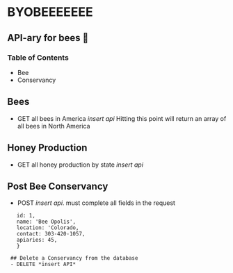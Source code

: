 # BYOBEEEEEEE
## API-ary for bees :bee: 

### Table of Contents
  - Bee
  - Conservancy

## Bees
  - GET all bees in America *insert api*
  Hitting this point will return an array of all bees in North America
  
## Honey Production
  - GET all honey production by state *insert api*
  
## Post Bee Conservancy
  - POST *insert api*. 
  must complete all fields in the request
  
 ```{
    id: 1,
    name: 'Bee Opolis',
    location: 'Colorado,
    contact: 303-420-1057,
    apiaries: 45,
    }
    
  ## Delete a Conservancy from the database
  - DELETE *insert API*
  
  
